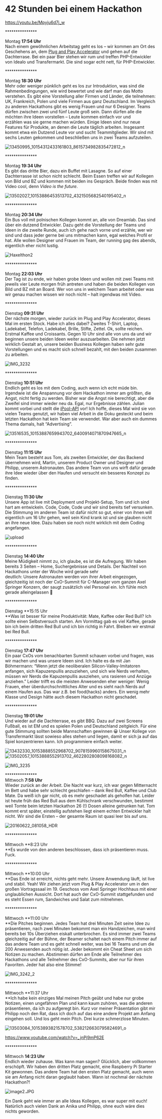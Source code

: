 42 Stunden bei einem Hackathon
==============================

https://youtu.be/Mpyju6d7j_w

\*\*\*\*\*\*\*\*\*\*\*\*\*\*\*

Montag **17:54 Uhr**  
Nach einem gewöhnlichen Arbeitstag geht es los – wir kommen am Ort des Geschehens an, dem [Plug and Play Accelerator](http://www.axelspringerplugandplay.com/) und gehen auf die Dachterrase. Bei ein paar Bier stehen wir rum und treffen PHP-Entwickler von Idealo und Transfermarkt. Die sind sogar echt nett, für PHP-Entwickler.

\*\*\*\*\*\*\*\*\*\*\*\*\*\*\*

Montag **18:30 Uhr**  
Mehr oder weniger pünklich geht es los zur Introduktion, was sind die Rahmenbedingungen, wie wird bewertet und wie darf man das Motto verstehen. Es gibt eine Vorstellung aller Firmen und Länder, die teilnehmen: UK, Frankreich, Polen und viele Firmen aus ganz Deutschland. Im Vergleich zu anderen Hackathons gibt es wenig Frauen und nur 6 Designer. Teams dürfen zwischen zwei und fünf Leute groß sein. Dann dürfen alle die möchten ihre Ideen vorstellen – Leute kommen einfach vor und erzählen was sie gerne machen würden. Einige Ideen sind nur neue Features für Produkte, an denen die Leute täglich arbeiten. Insgesamt kommt etwa ein Dutzend Leute vor und sucht Teammitglieder. Wir sind mit sechs Leuten gekommen und beschließen uns in zwei Teams aufzuteilen.

![13450995_10154312433161803_8615734982835472812_n](13450995_10154312433161803_8615734982835472812_n.jpg)

\*\*\*\*\*\*\*\*\*\*\*\*\*\*\*

Montag **19:34 Uhr**  
Es gibt das dritte Bier, dazu ein Buffet mit Lasagne. So auf einer Dachterrasse ist schon nicht schlecht. Beim Essen treffen wir auf Kollegen von Bild und BZ und kommen mit beiden ins Gespräch. Beide finden was mit Video cool, denn _Video is the future_.

![13502027_10153886453513702_4321505682540195402_n](13502027_10153886453513702_4321505682540195402_n.jpg)

\*\*\*\*\*\*\*\*\*\*\*\*\*\*\*

Montag **20:34 Uhr**  
Ein Bus voll mit polnischen Kollegen kommt an, alle von Dreamlab. Das sind über ein dutzend Entwickler. Dazu geht die Vorstellung der Teams und Ideen in die zweite Runde, auch ich gehe nach vorne und erzähle, wer wir sind und dass jeder gerne bei uns mitmachen kann, egal welches Profil er hat. Alle wollen Designer und Frauen im Team, der running gag des abends, eigentlich eher nicht lustig.

![Haxelthon2](13432165_10208005671074309_6081693566883511393_n.jpg)

\*\*\*\*\*\*\*\*\*\*\*\*\*\*\*

Montag **22:03 Uhr**  
Der Tag ist zu ende, wir haben grobe Ideen und wollen mit zwei Teams mit jeweils vier Leute morgen früh antreten und haben die beiden Kollegen von Bild und BZ mit an Board. Wer von uns in welchem Team arbeitet oder was wir genau machen wissen wir noch nicht – halt irgendwas mit Video.

\*\*\*\*\*\*\*\*\*\*\*\*\*\*\*

Dienstag **09:31 Uhr**  
Der nächste morgen, wieder zurück im Plug and Play Accelerator, dieses Mal im ersten Stock. Habe ich alles dabei? Zweites T-Shirt, Laptop, Ladekabel, Telefon, Ladekabel, Brille, Stifte, Zettel. Ok, sollte reichen. Erstmal Kaffee und Croissants. Gegen 10 Uhr sind alle von uns da und wir beginnen unsere beiden Ideen weiter auszuarbeiten. Die nehmen jetzt wirklich Gestalt an, unsere beiden Business Kollegen haben sehr gute Vorstellungen und es macht sich schnell bezahlt, mit den beiden zusammen zu arbeiten.

![IMG_3232](IMG_3232.jpg)

\*\*\*\*\*\*\*\*\*\*\*\*\*\*\*

Dienstag **10:51 Uhr**  
Endlich geht es los mit dem Coding, auch wenn ich echt müde bin. Irgendwie ist die Anspannung vor dem Hackathon immer am größten, die Angst, nicht fertig zu werden. Bisher war die Angst nie berechtigt, aber die Zweifel sind immer wieder neu da. Egal, nur Ergebnisse zählen. Julian kommt vorbei und stellt die [iPool-API](http://www.ipool.asideas.de/API/index.html) vor! Ich hoffe, dieses Mal wird sie von vielen Teams genutzt, wir haben viel Arbeit in die Doku gesteckt und beim letzten Hackathon hat kein Team sie verwendet. War aber auch ein dummes Thema damals, halt “Advertising”.

![13516535_10153887659943702_6400914071870947665_n](13516535_10153887659943702_6400914071870947665_n.jpg)

\*\*\*\*\*\*\*\*\*\*\*\*\*\*\*

Dienstag **11:15 Uhr**  
Mein Team besteht aus Tom, als zweiten Entwickler, der das Backend übernehmen wird, Martin, unserem Product Owner und Designer und Philipp, unserem Astronauten. Das andere Team von uns wirft dafür gerade ihre Idee wieder über den Haufen und versucht ein besseres Konzept zu finden.

\*\*\*\*\*\*\*\*\*\*\*\*\*\*\*

Dienstag **11:30 Uhr**  
Unsere App ist live mit Deployment und Projekt-Setup, Tom und ich sind hart am entwickeln. Code, Code, Code und wir sind bereits tief versunken. Die Stimmung im anderen Team ist dafür nicht so gut, einer von ihnen will eigentlich um 16 Uhr gehen, weil sein Kind krank ist und sie glauben nicht an ihre neue Idee. Dazu haben sie noch nicht wirklich mit dem Coding angefangen.

![upload](upload.jpeg)

\*\*\*\*\*\*\*\*\*\*\*\*\*\*\*

Dienstag **14:40 Uhr**  
Meine Müdigkeit nimmt zu, ich glaube, es ist die Aufregung. Wir haben bereits 3 Seiten – Home, Suchergebnisse und Details. Der Nachteil von Hackathons unter der Woche wird gerade sehr deutlich: Unsere Astronauten werden von ihrer Arbeit eingezogen, gleichzeitig ist noch der CxO-Summit für C-Manager vom ganzen Axel Springer Konzern, der saugt zusätzlich viel Personal ein. Ich fühle mich gerade alleingelassen 🙁

\*\*\*\*\*\*\*\*\*\*\*\*\*\*\*

Dienstag **15:15 Uhr  
**Was ist besser für meine Produktivität: Mate, Kaffee oder Red Bull? Ich sollte einen Selbstversuch starten. Am Vormittag gab es viel Kaffee, gerade bin ich beim dritten Red Bull und ich bin richtig in Fahrt. Bleiben wir erstmal bei Red Bull.

\*\*\*\*\*\*\*\*\*\*\*\*\*\*\*

Dienstag **17:47 Uhr**  
Ein paar CxOs vom benachbarten Summit schauen vorbei und fragen, was wir machen und was unsere Ideen sind. Ich halte es da mit Jan Böhmermann: “Wenn jetzt die neoliberalen Silicon-Valley-Imitatoren anfangen, sich Kapuzenpullis anzuziehen, und sich wie Nerds verhalten, müssen wir Nerds die Kapuzenpullis ausziehen, uns rasieren und Anzüge anziehen.” Leider trifft es die meisten Anwesenden eher weniger: Wenig Frauen, eher überdurchschnittliches Alter und es sieht nach Nerds auf einem Haufen aus. Das war z.B. bei food{hacks} anders. Ein wenig mehr Klasse und Design hätte auch diesem Hackathon nicht geschadet.

\*\*\*\*\*\*\*\*\*\*\*\*\*\*\*

Dienstag **19:01 Uhr**  
Und wieder auf die Dachterrase, es gibt BBQ. Dazu auf zwei Screens Fußball, es ist EM und es spielen Polen und Deutschland zeitgleich. Für eine gute Stimmung sollten beide Mannschaften gewinnen 😀 Unser Kollege von Transfermarkt lässt sowieso alles stehen und liegen, damit er sich ja auf das Spiel konzentrieren kann. Ich programmiere einfach weiter.

![13432330_10153888552968702_9078159960158675031_n](13432330_10153888552968702_9078159960158675031_n.jpg) ![13502057_10153888552913702_4622802808098168082_n](13502057_10153888552913702_4622802808098168082_n.jpg)

![IMG_3235](IMG_3235.jpg)

\*\*\*\*\*\*\*\*\*\*\*\*\*\*\*  
Mittwoch **7:58 Uhr**  
Wieder zurück an der Arbeit. Die Nacht war kurz, ich war gegen Mitternacht im Bett und habe sehr schlecht geschlafen – dank Red Bull, Kaffee und Club Mate. Da weiß ich gar nicht, ob es mehr geschadet als geholfen hat. Leider ist heute früh das Red Bull aus dem Kühlschrank verschwunden, bestimmt weil Tomte beim letzten Hackathon 26 (!) Dosen alleine getrunken hat. Tom kommt erst später, einstellig aufstehen liegt einem echten Entwickler halt nicht. Wir sind die Ersten – der gesamte Raum ist quasi leer bis auf uns.

![20160622_081058_HDR](20160622_081058_HDR.jpg)

\*\*\*\*\*\*\*\*\*\*\*\*\*\*\*

Mittwoch **8:23 Uhr  
**Es wurde von den anderen beschlossen, dass ich präsentieren muss. Fuck.

\*\*\*\*\*\*\*\*\*\*\*\*\*\*\*

Mittwoch **10:00 Uhr  
**Das Ende ist erreicht, nichts geht mehr. Unsere Anwendung läuft, ist live und stabil. Yeah! Wir ziehen jetzt vom Plug & Play Accelerator um in den großen Vortragssaal im 19. Geschoss vom Axel Springer Hochhaus mit einer unglaublichen Aussicht. Dort hat auch der CxO-Summit stattgefunden und es steht Essen rum, Sandwiches und Salat zum mitnehmen.

\*\*\*\*\*\*\*\*\*\*\*\*\*\*\*

Mittwoch **11:00 Uhr  
**Die Pitches beginnen. Jedes Team hat drei Minuten Zeit seine Idee zu präsentieren, nach zwei Minuten bekommt man ein Handzeichen, man wird bereits bei 10s Überziehen eiskalt unterbrochen. Es sind immer zwei Teams gleichzeitig auf der Bühne, der Beamer schaltet nach einem Pitch immer auf das andere Team und es geht schnell weiter, was bei 16 Teams und um die 200 Anwesenden auch nötig ist. Jeder bekommt ein Cheat Sheet um sich Notizen zu machen. Abstimmen dürfen am Ende alle Teilnehmer des Hackathons und alle Teilnehmer des CxO-Summits, aber nur für ihren Favoriten. Jeder hat also eine Stimme!

![IMG_3242_2](IMG_3242_2.jpg)

\*\*\*\*\*\*\*\*\*\*\*\*\*\*\*

Mittwoch **11:37 Uhr  
**Ich habe kein einziges Mal meinen Pitch geübt und habe nur grobe Notizen, einen ungefähren Plan und kann kaum zuhören, was die anderen präsentieren, da ich zu aufgeregt bin. Kurz vor meiner Präsentation gibt mir Philipp noch den Rat, dass ich doch auf das eine andere Projekt am Anfang eingehen soll. Und los geht mein Pitch. Drei kurze schmerzlose Minuten.

![13503084_10153893821578702_5382126630795824691_o](13503084_10153893821578702_5382126630795824691_o.jpg)

https://www.youtube.com/watch?v=_jnPj9mP62E

\*\*\*\*\*\*\*\*\*\*\*\*\*\*\*

Mittwoch **14:23 Uhr**  
Endlich wieder zuhause. Was kann man sagen? Glücklich, aber vollkommen erschöpft. Wir haben den dritten Platz gemacht, eine Raspberry Pi Starter Kit gewonnen. Das andere Team hat den ersten Platz gemacht, auch wenn sie am Anfang nicht daran geglaubt haben. Wann ist nochmal der nächste Hackathon?!

![image2.JPG](image2.JPG.jpeg)

Ein Dank geht wie immer an alle Ideas Kollegen, es war super mit euch! Natürlich auch vielen Dank an Anika und Philipp, ohne euch wäre dies nichts geworden.